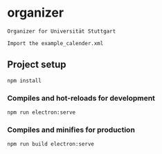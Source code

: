 # organizer

```
Organizer for Universität Stuttgart

Import the example_calender.xml

```

## Project setup

```
npm install
```

### Compiles and hot-reloads for development

```
npm run electron:serve
```

### Compiles and minifies for production

```
npm run build electron:serve
```
